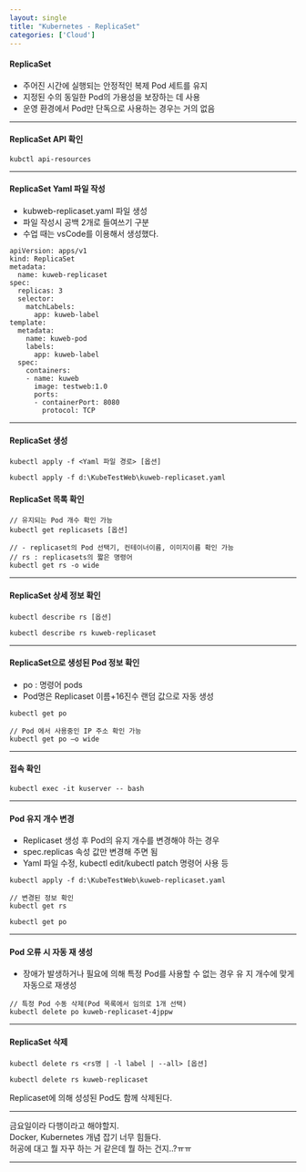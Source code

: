 ```yaml
---
layout: single
title: "Kubernetes - ReplicaSet"
categories: ['Cloud']
---
```


#### ReplicaSet
* 주어진 시간에 실행되는 안정적인 복제 Pod 세트를 유지
* 지정된 수의 동일한 Pod의 가용성을 보장하는 데 사용
* 운영 환경에서 Pod만 단독으로 사용하는 경우는 거의 없음

***

#### ReplicaSet API 확인
```
kubctl api-resources
```   
   

***

#### ReplicaSet Yaml 파일 작성
* kubweb-replicaset.yaml 파일 생성
* 파일 작성시 공백 2개로 들여쓰기 구분
* 수업 때는 vsCode를 이용해서 생성했다.
   
```
apiVersion: apps/v1
kind: ReplicaSet
metadata:
  name: kuweb-replicaset
spec:
  replicas: 3
  selector:
    matchLabels:
      app: kuweb-label
template:
  metadata:
    name: kuweb-pod
    labels:
      app: kuweb-label
  spec: 
    containers:
    - name: kuweb
      image: testweb:1.0
      ports:
      - containerPort: 8080
        protocol: TCP
```   

***

#### ReplicaSet 생성
```
kubectl apply -f <Yaml 파일 경로> [옵션]

kubectl apply -f d:\KubeTestWeb\kuweb-replicaset.yaml
```   
   
#### ReplicaSet 목록 확인
```
// 유지되는 Pod 개수 확인 가능
kubectl get replicasets [옵션]

// - replicaset의 Pod 선택기, 컨테이너이름, 이미지이름 확인 가능
// rs : replicasets의 짧은 명령어
kubectl get rs -o wide
```
   
***

#### ReplicaSet 상세 정보 확인
```
kubectl describe rs [옵션]

kubectl describe rs kuweb-replicaset
```   
   
***

#### ReplicaSet으로 생성된 Pod 정보 확인
* po : 명령어 pods
* Pod명은 Replicaset 이름+16진수 랜덤 값으로 자동 생성
   
```
kubectl get po

// Pod 에서 사용중인 IP 주소 확인 가능
kubectl get po –o wide
```   

***

#### 접속 확인
```
kubectl exec -it kuserver -- bash
```   
   
***

####  Pod 유지 개수 변경
* Replicaset 생성 후 Pod의 유지 개수를 변경해야 하는 경우
* spec.replicas 속성 값만 변경해 주면 됨
* Yaml 파일 수정, kubectl edit/kubectl patch 명령어 사용 등
   
```
kubectl apply -f d:\KubeTestWeb\kuweb-replicaset.yaml

// 변경된 정보 확인
kubectl get rs

kubectl get po
```
   
***
   
#### Pod 오류 시 자동 재 생성
* 장애가 발생하거나 필요에 의해 특정 Pod를 사용할 수 없는 경우 유 지 개수에 맞게 자동으로 재생성
   
```
// 특정 Pod 수동 삭제(Pod 목록에서 임의로 1개 선택)
kubectl delete po kuweb-replicaset-4jppw
```
   
***

#### ReplicaSet 삭제
```
kubectl delete rs <rs명 | -l label | --all> [옵션]

kubectl delete rs kuweb-replicaset
```
   
Replicaset에 의해 성성된 Pod도 함께 삭제된다.
   
***

금요일이라 다행이라고 해야할지.   
Docker, Kubernetes 개념 잡기 너무 힘들다.   
허공에 대고 뭘 자꾸 하는 거 같은데 뭘 하는 건지..?ㅠㅠ   
   
***


